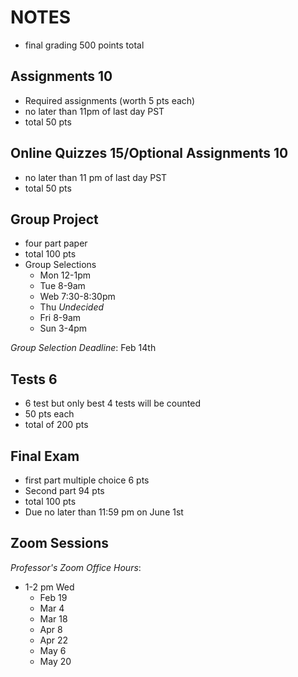 # NOTES

* final grading 500 points total

## Assignments 10

  * Required assignments (worth 5 pts each)
  * no later than 11pm of last day PST
  * total 50 pts

## Online Quizzes 15/Optional Assignments 10

  * no later than 11 pm of last day PST
  * total 50 pts

## Group Project

  * four part paper
  * total 100 pts
  * Group Selections
    - Mon 12-1pm
    - Tue 8-9am
    - Web 7:30-8:30pm
    - Thu _Undecided_
    - Fri 8-9am
    - Sun 3-4pm

*Group Selection Deadline*: Feb 14th

## Tests 6

  * 6 test but only best 4 tests will be counted
  * 50 pts each
  * total of 200 pts

## Final Exam

  * first part multiple choice 6 pts
  * Second part 94 pts
  * total 100 pts
  * Due no later than 11:59 pm on June 1st

## Zoom Sessions

*Professor's Zoom Office Hours*:

  * 1-2 pm Wed
    - Feb 19
    - Mar 4
    - Mar 18
    - Apr 8
    - Apr 22
    - May 6
    - May 20
